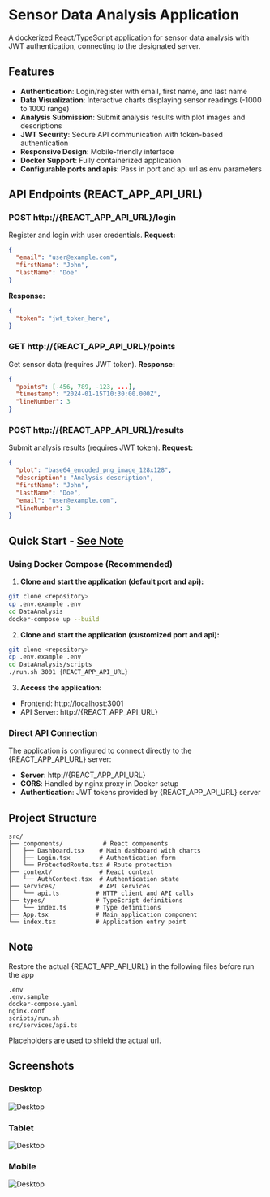 # Sensor Data Analysis Application

A dockerized React/TypeScript application for sensor data analysis with JWT authentication, connecting to the designated server.

## Features

- **Authentication**: Login/register with email, first name, and last name
- **Data Visualization**: Interactive charts displaying sensor readings (-1000 to 1000 range)
- **Analysis Submission**: Submit analysis results with plot images and descriptions
- **JWT Security**: Secure API communication with token-based authentication
- **Responsive Design**: Mobile-friendly interface
- **Docker Support**: Fully containerized application
- **Configurable ports and apis**: Pass in port and api url as env parameters

## API Endpoints (REACT_APP_API_URL)

### POST http://{REACT_APP_API_URL}/login
Register and login with user credentials.
**Request:**
```json
{
  "email": "user@example.com",
  "firstName": "John",
  "lastName": "Doe"
}
```
**Response:**
```json
{
  "token": "jwt_token_here",
}
```

### GET http://{REACT_APP_API_URL}/points
Get sensor data (requires JWT token).
**Response:**
```json
{
  "points": [-456, 789, -123, ...],
  "timestamp": "2024-01-15T10:30:00.000Z",
  "lineNumber": 3
}
```

### POST http://{REACT_APP_API_URL}/results
Submit analysis results (requires JWT token).
**Request:**
```json
{
  "plot": "base64_encoded_png_image_128x128",
  "description": "Analysis description",
  "firstName": "John",
  "lastName": "Doe",
  "email": "user@example.com",
  "lineNumber": 3
}
```

## Quick Start -  [See Note](#note)

### Using Docker Compose (Recommended)

1. **Clone and start the application (default port and api):**
```bash
git clone <repository>
cp .env.example .env
cd DataAnalysis
docker-compose up --build
```

2. **Clone and start the application (customized port and api):**
```bash
git clone <repository>
cp .env.example .env
cd DataAnalysis/scripts
./run.sh 3001 {REACT_APP_API_URL}
```

3. **Access the application:**
- Frontend: http://localhost:3001
- API Server: http://{REACT_APP_API_URL}

### Direct API Connection

The application is configured to connect directly to the {REACT_APP_API_URL} server:
- **Server**: http://{REACT_APP_API_URL}
- **CORS**: Handled by nginx proxy in Docker setup
- **Authentication**: JWT tokens provided by {REACT_APP_API_URL} server


## Project Structure

```
src/
├── components/           # React components
│   ├── Dashboard.tsx    # Main dashboard with charts
│   ├── Login.tsx        # Authentication form
│   └── ProtectedRoute.tsx # Route protection
├── context/             # React context
│   └── AuthContext.tsx  # Authentication state
├── services/            # API services
│   └── api.ts          # HTTP client and API calls
├── types/              # TypeScript definitions
│   └── index.ts        # Type definitions
├── App.tsx             # Main application component
└── index.tsx           # Application entry point
```

## Note

Restore the actual {REACT_APP_API_URL} in the following files before run the app
```
.env
.env.sample
docker-compose.yaml
nginx.conf
scripts/run.sh
src/services/api.ts
```

Placeholders are used to shield the actual url.


## Screenshots

### Desktop
![Desktop](./public/images/desktop.png)

### Tablet
![Desktop](./public/images/tablet.png)

### Mobile
![Desktop](./public/images/mobile.png)
